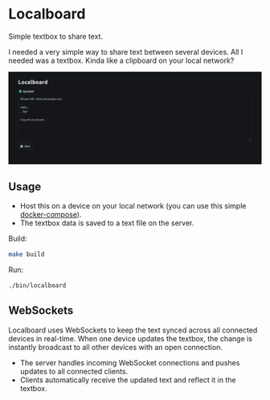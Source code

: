 # Localboard

Simple textbox to share text.

I needed a very simple way to share text between several devices. All I needed was a textbox. Kinda like a clipboard on your local network?

<img src="./public/example.png"/>

## Usage

- Host this on a device on your local network (you can use this simple [docker-compose](./docker-compose.yml)).
- The textbox data is saved to a text file on the server.

Build:
```bash
make build
```

Run:
```bash
./bin/localboard
```

## WebSockets

Localboard uses WebSockets to keep the text synced across all connected devices in real-time. When one device updates the textbox, the change is instantly broadcast to all other devices with an open connection.

- The server handles incoming WebSocket connections and pushes updates to all connected clients.
- Clients automatically receive the updated text and reflect it in the textbox.
